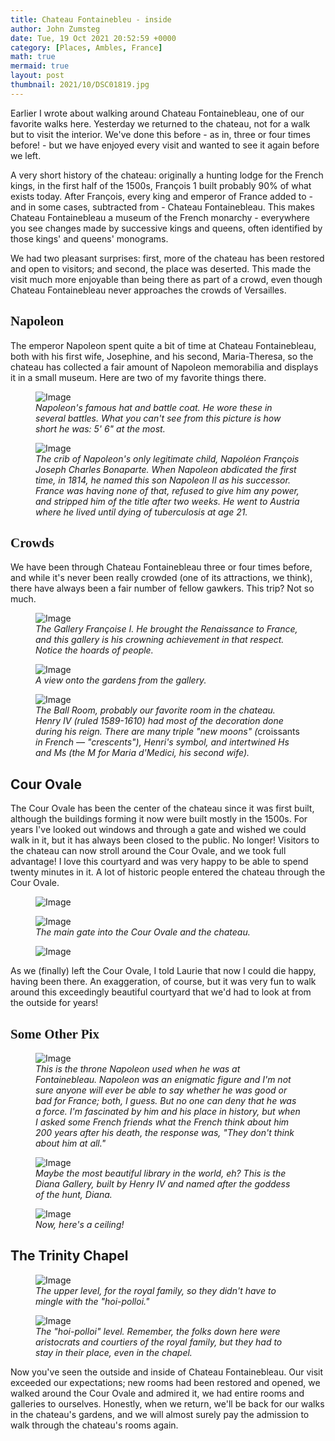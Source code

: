 ```yaml
---
title: Chateau Fontainebleu - inside
author: John Zumsteg
date: Tue, 19 Oct 2021 20:52:59 +0000
category: [Places, Ambles, France]
math: true
mermaid: true
layout: post
thumbnail: 2021/10/DSC01819.jpg
---
```


Earlier I wrote about walking around Chateau Fontainebleau, one of our favorite walks here. Yesterday we returned to the chateau, not for a walk but to visit the interior. We've done this before - as in, three or four times before! - but we have enjoyed every visit and wanted to see it again before we left.

A very short history of the chateau: originally a hunting lodge for the French kings, in the first half of the 1500s, François 1 built probably 90% of what exists today. After François, every king and emperor of France added to - and in some cases, subtracted from - Chateau Fontainebleau. This makes Chateau Fontainebleau a museum of the French monarchy - everywhere you see changes made by successive kings and queens, often identified by those kings' and queens' monograms.

We had two pleasant surprises: first, more of the chateau has been restored and open to visitors; and second, the place was deserted. This made the visit much more enjoyable than being there as part of a crowd, even though Chateau Fontainebleau never approaches the crowds of Versailles.
<h2 style="font-family: verdana;">Napoleon</h2>
The emperor Napoleon spent quite a bit of time at Chateau Fontainebleau, both with his first wife, Josephine, and his second, Maria-Theresa, so the chateau has collected a fair amount of Napoleon memorabilia and displays it in a small museum. Here are two of my favorite things there.

<figure>
	<img  class = "portrait" src="{{"/assets/images/2021/10/DSC01819.jpg" | prepend: site.baseurl  }}" alt="Image"/>
	<figcaption><em>Napoleon's famous hat and battle coat. He wore these in several battles. What you can't see from this picture is how short he was: 5' 6" at the most.</em></figcaption>
</figure>

<figure>
	<img class="landscape" src="{{"/assets/images/2021/10/DSC01820.jpg" | prepend: site.baseurl  }}" alt="Image"  />
	<figcaption><em>The crib of Napoleon's only legitimate child, Napoléon François Joseph Charles Bonaparte. When Napoleon abdicated the first time, in 1814, he named this son Napoleon II as his successor. France was having none of that, refused to give him any power, and stripped him of the title after two weeks. He went to Austria where he lived until dying of tuberculosis at age 21.</em></figcaption>
</figure>


<h2 style="font-family: verdana;">Crowds</h2>
We have been through Chateau Fontainebleau three or four times before, and while it's never been really crowded (one of its attractions, we think), there have always been a fair number of fellow gawkers. This trip? Not so much.

<figure>
	<img class="landscape" src="{{"/assets/images/2021/10/DSC01846.jpg" | prepend: site.baseurl  }}" alt="Image"/>
	<figcaption><em>The Gallery Françoise I. He brought the Renaissance to France, and this gallery is his crowning achievement in that respect. Notice the hoards of people.</em></figcaption>
</figure>

<figure>
	<img class="landscape" src="{{"/assets/images/2021/10/DSC01843.jpg" | prepend: site.baseurl  }}" alt="Image"  />
	<figcaption><em>A view onto the gardens from the gallery.</em></figcaption>
</figure>



<figure>
	<img class="landscape" src="{{"/assets/images/2021/10/DSC01867.jpg" | prepend: site.baseurl  }}" alt="Image"/>
	<figcaption><em>The Ball Room, probably our favorite room in the chateau.  Henry IV (ruled 1589-1610) had most of the decoration done during his reign. There are many triple "new moons" (</em>croissants<em> in French &mdash; "crescents"), Henri's symbol, and intertwined Hs and Ms (the M for Maria d'Medici, his second wife).</em></figcaption>
</figure>


<h2>Cour Ovale</h2>
The Cour Ovale has been the center of the chateau since it was first built, although the buildings forming it now were built mostly in the 1500s. For years I've looked out windows and through a gate and wished we could walk in it, but it has always been closed to the public. No longer! Visitors to the chateau can now stroll around the Cour Ovale, and we took full advantage! I love this courtyard and was very happy to be able to spend twenty minutes in it. A lot of historic people entered the chateau through the Cour Ovale.

<figure>
	<img class="landscape" src="{{"/assets/images/2021/10/DSC01901.jpg" | prepend: site.baseurl  }}" alt="Image"  />
	<figcaption></figcaption>
</figure>



<figure>
	<img class="landscape" src="{{"/assets/images/2021/10/DSC01911.jpg" | prepend: site.baseurl  }}" alt="Image"/>
	<figcaption><em>The main gate into the Cour Ovale and the chateau.</em></figcaption>
</figure>


<figure>
	<img class="portrait" src="{{"/assets/images/2021/10/DSC01915.jpg" | prepend: site.baseurl  }}" alt="Image" />
	<figcaption><em></em></figcaption>
</figure>

As we (finally) left the Cour Ovale, I told Laurie that now I could die happy, having been there. An exaggeration, of course, but it was very fun to walk around this exceedingly beautiful courtyard that we'd had to look at from the outside for years!
<h2 style="font-family: verdana;">Some Other Pix</h2>
<figure>
	<img class="portrait" src="{{"/assets/images/2021/10/DSC01924.jpg" | prepend: site.baseurl  }}" alt="Image" />
	<figcaption class="wide" ><em>This is the throne Napoleon used when he was at Fontainebleau. Napoleon was an enigmatic figure and I'm not sure anyone will ever be able to say whether he was good or bad for France; both, I guess. But no one can deny that he was a force. I'm fascinated by him and his place in history, but when I asked some French friends what the French think about him 200 years after his death, the response was, "They don't think about him at all."</em></figcaption>
</figure>



<figure>
	<img class="landscape" src="{{"/assets/images/2021/10/DSC01921.jpg" | prepend: site.baseurl  }}" alt="Image" />
	<figcaption><em>Maybe the most beautiful library in the world, eh? This is the Diana Gallery, built by Henry IV and named after the goddess of the hunt, Diana.</em></figcaption>
</figure>



<figure>
	<img class="landscape" src="{{"/assets/images/2021/10/DSC01857.jpg" | prepend: site.baseurl  }}" alt="Image" />
	<figcaption><em>Now, here's a ceiling!</em></figcaption>
</figure>


<h2>The Trinity Chapel</h2>
<figure>
	<img class="landscape" src="{{"/assets/images/2021/10/DSC01827.jpg" | prepend: site.baseurl  }}" alt="Image"/>
	<figcaption><em>The upper level, for the royal family, so they didn't have to mingle with the "hoi-polloi."</em></figcaption>
</figure>



<figure>
	<img class = "portrait" src="{{"/assets/images/2021/10/DSC01928.jpg" | prepend: site.baseurl  }}" alt="Image" />
	<figcaption><em>The "hoi-polloi" level. Remember, the folks down here were aristocrats and courtiers of the royal family, but they had to stay in their place, even in the chapel.</em></figcaption>
</figure>



Now you've seen the outside and inside of Chateau Fontainebleau. Our visit exceeded our expectations; new rooms had been restored and opened, we walked around the Cour Ovale and admired it, we had entire rooms and galleries to ourselves. Honestly, when we return, we'll be back for our walks in the chateau's gardens, and we will almost surely pay the admission to walk through the chateau's rooms again.

